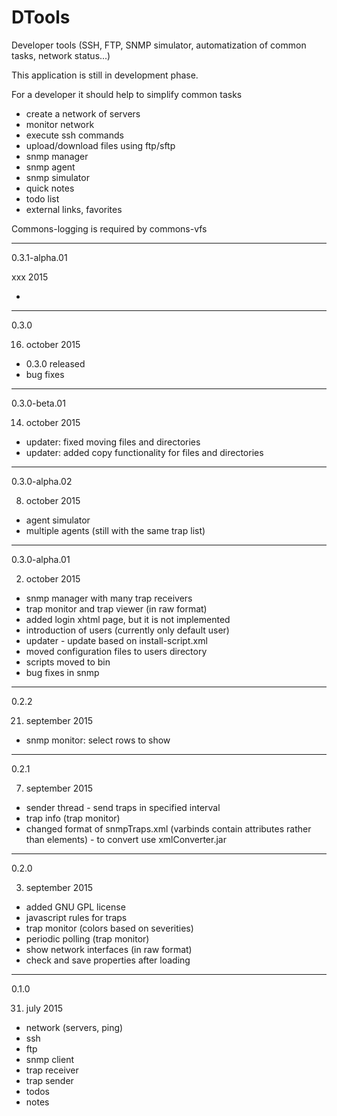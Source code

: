 # DTools
Developer tools (SSH, FTP, SNMP simulator, automatization of common tasks, network status...)

This application is still in development phase.

For a developer it should help to simplify common tasks
- create a network of servers
- monitor network
- execute ssh commands
- upload/download files using ftp/sftp
- snmp manager
- snmp agent
- snmp simulator
- quick notes
- todo list
- external links, favorites



Commons-logging is required by commons-vfs

-----------------------------------------------------------
0.3.1-alpha.01

xxx 2015

- 

-----------------------------------------------------------

0.3.0

16. october 2015

- 0.3.0 released
- bug fixes

-----------------------------------------------------------

0.3.0-beta.01

14. october 2015

- updater: fixed moving files and directories
- updater: added copy functionality for files and directories

-----------------------------------------------------------
0.3.0-alpha.02

8. october 2015

- agent simulator
- multiple agents (still with the same trap list)

-----------------------------------------------------------

0.3.0-alpha.01

02. october 2015

- snmp manager with many trap receivers
- trap monitor and trap viewer (in raw format)
- added login xhtml page, but it is not implemented
- introduction of users (currently only default user)
- updater - update based on install-script.xml
- moved configuration files to users directory
- scripts moved to bin
- bug fixes in snmp

-----------------------------------------------------------

0.2.2

21. september 2015

- snmp monitor: select rows to show

-----------------------------------------------------------

0.2.1

07. september 2015

- sender thread - send traps in specified interval
- trap info (trap monitor)
- changed format of snmpTraps.xml (varbinds contain attributes rather than elements) - to convert use xmlConverter.jar

-----------------------------------------------------------

0.2.0

03. september 2015

- added GNU GPL license
- javascript rules for traps
- trap monitor (colors based on severities)
- periodic polling (trap monitor)
- show network interfaces (in raw format)
- check and save properties after loading

-----------------------------------------------------------

0.1.0

31. july 2015

- network (servers, ping)
- ssh
- ftp
- snmp client
- trap receiver
- trap sender
- todos
- notes


